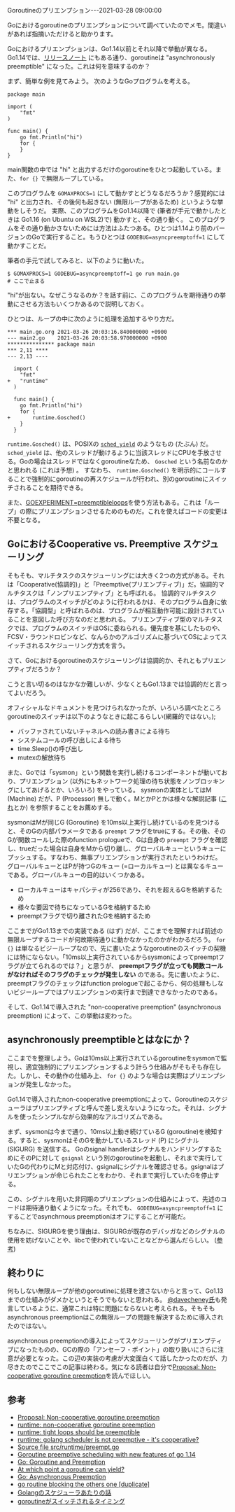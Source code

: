 Goroutineのプリエンプション---2021-03-28 09:00:00

Goにおけるgoroutineのプリエンプションについて調べていたのでメモ。間違いがあれば指摘いただけると助かります。

Goにおけるプリエンプションは、Go1.14以前とそれ以降で挙動が異なる。Go1.14では、[リリースノート](https://golang.org/doc/go1.14#runtime) にもある通り、goroutineは "asynchronously preemptible" になった。これは何を意味するのか？

まず、簡単な例を見てみよう。
次のようなGoプログラムを考える。

```
package main

import (
	"fmt"
)

func main() {
	go fmt.Println("hi")
	for {
	}
}

```

main関数の中では "hi" と出力するだけのgoroutineをひとつ起動している。また、`for {}` で無限ループしている。

このプログラムを `GOMAXPROCS=1` にして動かすとどうなるだろうか？感覚的には "hi" と出力され、その後何も起きない (無限ループがあるため) というような挙動をしそうだ。
実際、このプログラムをGo1.14以降で (筆者が手元で動かしたときは Go1.16 (on Ubuntu on WSL2)で) 動かすと、その通り動く。
このプログラムをその通り動かさないためには方法はふたつある。ひとつは1.14より前のバージョンのGoで実行すること。もうひとつは `GODEBUG=asyncpreemptoff=1` にして動かすことだ。

筆者の手元で試してみると、以下のように動いた。

```
$ GOMAXPROCS=1 GODEBUG=asyncpreemptoff=1 go run main.go
# ここで止まる
```

"hi"が出ない。なぜこうなるのか？を話す前に、このプログラムを期待通りの挙動にさせる方法もいくつかあるので説明しておく。

ひとつは、ループの中に次のように処理を追加するやり方だ。

```
*** main.go.org	2021-03-26 20:03:16.840000000 +0900
--- main2.go	2021-03-26 20:03:58.970000000 +0900
*************** package main
*** 2,11 ****
--- 2,13 ----
  
  import (
  	"fmt"
+ 	"runtime"
  )
  
  func main() {
  	go fmt.Println("hi")
  	for {
+ 		runtime.Gosched()
  	}
  }

```

`runtime.Gosched()` は、POSIXの [`sched_yield`](https://man7.org/linux/man-pages/man2/sched_yield.2.html) のようなもの (たぶん) だ。 `sched_yield` は、他のスレッドが動けるように当該スレッドにCPUを手放させる。Goの場合はスレッドではなくgoroutineなため、 `Gosched` という名前なのかと思われる (これは予想) 。
すなわち、 `runtime.Gosched()` を明示的にコールすることで強制的にgoroutineの再スケジュールが行われ、別のgoroutineにスイッチされることを期待できる。

また、[GOEXPERIMENT=preemptibleloops](https://github.com/golang/go/blob/87a3ac5f5328ea0a6169cfc44bdb081014fcd3ec/src/cmd/internal/objabi/util.go#L257)を使う方法もある。これは「ループ」の際にプリエンプションさせるためのものだ。これを使えばコードの変更は不要となる。

## GoにおけるCooperative vs. Preemptive スケジューリング

そもそも、マルチタスクのスケジューリングには大きく2つの方式がある。それは「Cooperative(協調的)」と「Preemptive(プリエンプティブ)」だ。協調的マルチタスクは「ノンプリエンプティブ」とも呼ばれる。
協調的マルチタスクは、プログラムのスイッチがどのように行われるかは、そのプログラム自身に依存する。「協調型」と呼ばれるのは、プログラムが相互動作可能に設計されていることを意図した呼び方なのだと思われる。
プリエンプティブ型のマルチタスクでは、プログラムのスイッチはOSに委ねられる。優先度を基にしたものや、FCSV・ラウンドロビンなど、なんらかのアルゴリズムに基づいてOSによってスイッチされるスケジューリング方式を言う。

さて、Goにおけるgoroutineのスケジューリングは協調的か、それともプリエンプティブだろうか？

こうと言い切るのはなかなか難しいが、少なくともGo1.13までは協調的だと言ってよいだろう。

オフィシャルなドキュメントを見つけられなかったが、いろいろ調べたところgoroutineのスイッチは以下のようなときに起こるらしい(網羅的ではない。);

* バッファされていないチャネルへの読み書きによる待ち
* システムコールの呼び出しによる待ち
* time.Sleep()の呼び出し
* mutexの解放待ち

また、Goでは「sysmon」という関数を実行し続けるコンポーネントが動いており、プリエンプション (以外にもネットワーク処理の待ち状態をノンブロッキングにしてあげるとか、いろいろ) をやっている。
sysmonの実体としてはM (Machine) だが、P (Processor) 無しで動く。MとかPとかは様々な解説記事 ([これ](https://developpaper.com/gmp-principle-and-scheduling-analysis-of-golang-scheduler/)とか) を参照することをお薦めする。

sysmonはMが同じG (Goroutine) を10ms以上実行し続けているのを見つけると、そのGの内部パラメータである `preempt` フラグをtrueにする。その後、そのGが関数コールした際のfunction prologueで、Gは自身の `preempt` フラグを確認し、trueだった場合は自身をMから切り離し、グローバルキューというキューにプッシュする。すなわち、無事プリエンプションが実行されたというわけだ。
グローバルキューとはPが持つGのキュー (=ローカルキュー) とは異なるキューである。グローバルキューの目的はいくつかある。

* ローカルキューはキャパシティが256であり、それを超えるGを格納するため
* 様々な要因で待ちになっているGを格納するため
* preemptフラグで切り離されたGを格納するため

ここまでがGo1.13までの実装である (はず) だが、ここまでを理解すれば前述の無限ループするコードが何故期待通りに動かなかったのかがわかるだろう。 `for {}` は単なるビジーループなので、先に書いたようなgoroutineのスイッチの契機には特にならない。「10ms以上実行されているからsysmonによってpreemptフラグが立てられるのでは？」と思うが、 **preemptフラグが立っても関数コールがなければそのフラグのチェックが発生しない** のである。先に書いたように、preemptフラグのチェックはfunction prologueで起こるから、何の処理もしないビジーループではプリエンプションの実行まで到達できなかったのである。

そして、Go1.14で導入された "non-cooperative preemption" (asynchronous preemption) によって、この挙動は変わった。

## asynchronously preemptibleとはなにか？

ここまでを整理しよう。Goは10ms以上実行されているgoroutineをsysmonで監視し、適宜強制的にプリエンプションするよう計らう仕組みがそもそも存在した。しかし、その動作の仕組み上、 `for {}` のような場合は実際はプリエンプションが発生しなかった。

Go1.14で導入されたnon-cooperative preemptionによって、Goroutineのスケジューラはプリエンプティブと呼んで差し支えないようになった。それは、シグナルを使ったシンプルながら効果的なアルゴリズムである。

まず、sysmonは今まで通り、10ms以上動き続けているG (goroutine)を検知する。すると、sysmonはそのGを動かしているスレッド (P) にシグナル (SIGURG) を送信する。
Goのsignal handlerはシグナルをハンドリングするためにそのPに対して `gsignal` という別のgoroutineを起動し、それまで実行していたGの代わりにMと対応付け、gsignalにシグナルを確認させる。gsignalはプリエンプションが命じられたことをわかり、それまで実行していたGを停止する。

この、シグナルを用いた非同期のプリエンプションの仕組みによって、先述のコードは期待通り動くようになった。それでも、 `GODEBUG=asyncpreemptoff=1` にすることでasynchrnous preemptionはオフにすることが可能だ。

ちなみに、SIGURGを使う理由は、SIGURGが既存のデバッガなどのシグナルの使用を妨げないことや、libcで使われていないことなどから選んだらしい。 ([参考](https://github.com/golang/proposal/blob/master/design/24543-non-cooperative-preemption.md#other-considerations))

## 終わりに

何もしない無限ループが他のgoroutineに処理を渡さないからと言って、Go1.13までの仕組みがダメかというとそうでもないと思われる。 [@davecheney氏](https://github.com/golang/go/issues/11462#issuecomment-116616022)も発言しているように、通常これは特に問題にならないと考えられる。そもそもasynchronous preemptionはこの無限ループの問題を解決するために導入されたのではない。

asynchronous preemptionの導入によってスケジューリングがプリエンプティブになったものの、GCの際の「アンセーフ・ポイント」の取り扱いにさらに注意が必要となった。この辺の実装の考慮が大変面白くて話したかったのだが、力尽きたのでここでこの記事は終わる。気になる読者は自分で[Proposal: Non-cooperative goroutine preemption](https://github.com/golang/proposal/blob/master/design/24543-non-cooperative-preemption.md)を読んでほしい。

## 参考

* [Proposal: Non-cooperative goroutine preemption](https://github.com/golang/proposal/blob/master/design/24543-non-cooperative-preemption.md)
* [runtime: non-cooperative goroutine preemption](https://github.com/golang/go/issues/24543)
* [runtime: tight loops should be preemptible](https://github.com/golang/go/issues/10958)
* [runtime: golang scheduler is not preemptive - it's cooperative?](https://github.com/golang/go/issues/11462)
* [Source file src/runtime/preempt.go](https://golang.org/src/runtime/preempt.go)
* [Goroutine preemptive scheduling with new features of go 1.14](https://developpaper.com/goroutine-preemptive-scheduling-with-new-features-of-go-1-14/)
* [Go: Goroutine and Preemption](https://medium.com/a-journey-with-go/go-goroutine-and-preemption-d6bc2aa2f4b7)
* [At which point a goroutine can yield?](https://stackoverflow.com/questions/64113394/at-which-point-a-goroutine-can-yield)
* [Go: Asynchronous Preemption](https://medium.com/a-journey-with-go/go-asynchronous-preemption-b5194227371c)
* [go routine blocking the others one [duplicate]](https://stackoverflow.com/questions/17953269/go-routine-blocking-the-others-one)
* [Golangのスケジューラあたりの話](https://qiita.com/takc923/items/de68671ea889d8df6904)
* [goroutineがスイッチされるタイミング](https://qiita.com/umisama/items/93333ffe4d9fc7e4ba1f)
